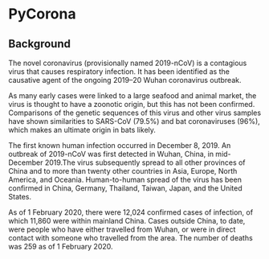 # PyCorona

## Background

The novel coronavirus (provisionally named 2019-nCoV) is a contagious virus that causes respiratory infection. It has been identified as the causative agent of the ongoing 2019–20 Wuhan coronavirus outbreak.

As many early cases were linked to a large seafood and animal market, the virus is thought to have a zoonotic origin, but this has not been confirmed. Comparisons of the genetic sequences of this virus and other virus samples have shown similarities to SARS-CoV (79.5%) and bat coronaviruses (96%), which makes an ultimate origin in bats likely.

The first known human infection occurred in December 8, 2019. An outbreak of 2019-nCoV was first detected in Wuhan, China, in mid-December 2019.The virus subsequently spread to all other provinces of China and to more than twenty other countries in Asia, Europe, North America, and Oceania. Human-to-human spread of the virus has been confirmed in China, Germany, Thailand, Taiwan, Japan, and the United States.

As of 1 February 2020, there were 12,024 confirmed cases of infection, of which 11,860 were within mainland China. Cases outside China, to date, were people who have either travelled from Wuhan, or were in direct contact with someone who travelled from the area. The number of deaths was 259 as of 1 February 2020.

